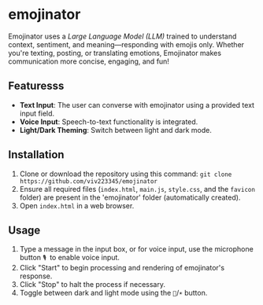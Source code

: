 # emojinator

Emojinator uses a *Large Language Model (LLM)* trained to understand context, sentiment, and meaning—responding with emojis only. Whether you're texting, posting, or translating emotions, Emojinator makes communication more concise, engaging, and fun!

## Featuresss
- **Text Input**: The user can converse with emojinator using a provided text input field.
- **Voice Input**: Speech-to-text functionality is integrated.
- **Light/Dark Theming**: Switch between light and dark mode.

## Installation
1. Clone or download the repository using this command:
	```git clone https://github.com/viv223345/emojinator```
2. Ensure all required files (`index.html`, `main.js`, `style.css`, and the `favicon` folder) are present in the 'emojinator' folder (automatically created).
3. Open `index.html` in a web browser.

## Usage
1. Type a message in the input box, or for voice input, use the microphone button `🎙️ `to enable voice input.
3. Click "Start" to begin processing and rendering of emojinator's response.
4. Click "Stop" to halt the process if necessary.
5. Toggle between dark and light mode using the `🌙`/`☀️` button.
